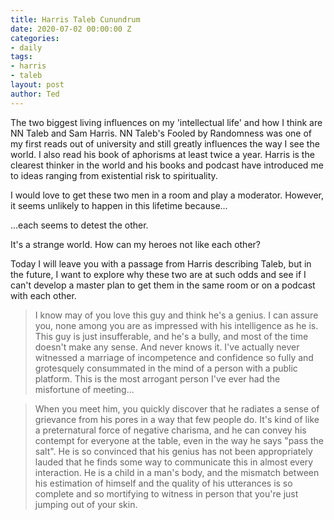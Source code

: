 ```yaml
---
title: Harris Taleb Cunundrum
date: 2020-07-02 00:00:00 Z
categories:
- daily
tags:
- harris
- taleb
layout: post
author: Ted
---
```


The two biggest living influences on my 'intellectual life' and how I think are NN Taleb and Sam Harris. NN Taleb's Fooled by Randomness was one of my first reads out of university and still greatly influences the way I see the world. I also read his book of aphorisms at least twice a year. Harris is the clearest thinker in the world and his books and podcast have introduced me to ideas ranging from existential risk to spirituality.

I would love to get these two men in a room and play a moderator. However, it seems unlikely to happen in this lifetime because...

...each seems to detest the other.

It's a strange world. How can my heroes not like each other?

Today I will leave you with a passage from Harris describing Taleb, but in the future, I want to explore why these two are at such odds and see if I can't develop a master plan to get them in the same room or on a podcast with each other.

> I know may of you love this guy and think he's a genius. I can assure you, none among you are as impressed with his intelligence as he is. This guy is just insufferable, and he's a bully, and most of the time doesn't make any sense. And never knows it. I've actually never witnessed a marriage of incompetence and confidence so fully and grotesquely consummated in the mind of a person with a public platform. This is the most arrogant person I've ever had the misfortune of meeting...

> When you meet him, you quickly discover that he radiates a sense of grievance from his pores in a way that few people do. It's kind of like a preternatural force of negative charisma, and he can convey his contempt for everyone at the table, even in the way he says "pass the salt". He is so convinced that his genius has not been appropriately lauded that he finds some way to communicate this in almost every interaction. He is a child in a man's body, and the mismatch between his estimation of himself and the quality of his utterances is so complete and so mortifying to witness in person that you're just jumping out of your skin.

